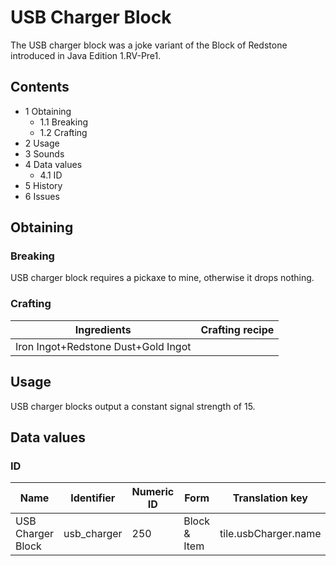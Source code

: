 # USB Charger Block
The USB charger block was a joke variant of the Block of Redstone introduced in Java Edition 1.RV-Pre1.

## Contents
- 1 Obtaining
	- 1.1 Breaking
	- 1.2 Crafting
- 2 Usage
- 3 Sounds
- 4 Data values
	- 4.1 ID
- 5 History
- 6 Issues

## Obtaining
### Breaking
USB charger block requires a pickaxe to mine, otherwise it drops nothing.

### Crafting
| Ingredients                         | Crafting recipe |
|-------------------------------------|-----------------|
| Iron Ingot+Redstone Dust+Gold Ingot |                 |

## Usage
USB charger blocks output a constant signal strength of 15.

## Data values
### ID
| Name              | Identifier  | Numeric ID | Form         | Translation key      |
|-------------------|-------------|------------|--------------|----------------------|
| USB Charger Block | usb_charger | 250        | Block & Item | tile.usbCharger.name |


